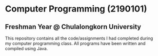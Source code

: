 # Computer Programming (2190101)
## Freshman Year @ Chulalongkorn University

This repository contains all the code/assignments I had completed during my computer programming class. All programs have been written and compiled using Java.
